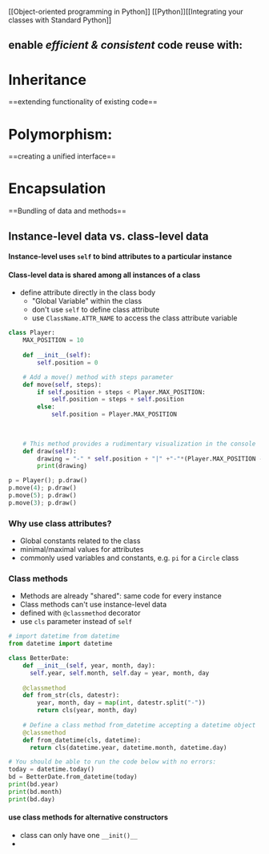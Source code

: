[[Object-oriented programming in Python]] [[Python]][[Integrating your classes with Standard Python]]
## enable *efficient & consistent* code reuse with:

# Inheritance
==extending functionality of existing code==

# Polymorphism:
==creating a unified interface==

# Encapsulation
==Bundling of data and methods==

## Instance-level data vs. class-level data
#### Instance-level uses `self` to bind attributes to a particular instance
#### Class-level data is shared among all instances of a class
- define attribute directly in the class body
    - "Global Variable" within the class
    - don't use `self` to define class attribute
    - use `ClassName.ATTR_NAME` to access the class attribute variable
```python
class Player:
    MAX_POSITION = 10
    
    def __init__(self):
        self.position = 0

    # Add a move() method with steps parameter
    def move(self, steps):
        if self.position + steps < Player.MAX_POSITION:
            self.position = steps + self.position
        else:
            self.position = Player.MAX_POSITION
    

       
    # This method provides a rudimentary visualization in the console    
    def draw(self):
        drawing = "-" * self.position + "|" +"-"*(Player.MAX_POSITION - self.position)
        print(drawing)

p = Player(); p.draw()
p.move(4); p.draw()
p.move(5); p.draw()
p.move(3); p.draw()
```
### Why use class attributes?
- Global constants related to the class
- minimal/maximal values for attributes
- commonly used variables and constants, e.g. `pi` for a `Circle` class

### Class methods
- Methods are already "shared": same code for every instance
- Class methods can't use instance-level data
- defined with `@classmethod` decorator
- use `cls` parameter instead of `self`
```python
# import datetime from datetime
from datetime import datetime

class BetterDate:
    def __init__(self, year, month, day):
      self.year, self.month, self.day = year, month, day
      
    @classmethod
    def from_str(cls, datestr):
        year, month, day = map(int, datestr.split("-"))
        return cls(year, month, day)
      
    # Define a class method from_datetime accepting a datetime object
    @classmethod
    def from_datetime(cls, datetime):
      return cls(datetime.year, datetime.month, datetime.day)

# You should be able to run the code below with no errors: 
today = datetime.today()     
bd = BetterDate.from_datetime(today)   
print(bd.year)
print(bd.month)
print(bd.day)
```
#### use class methods for alternative constructors
- class can only have one `__init()__`
- 